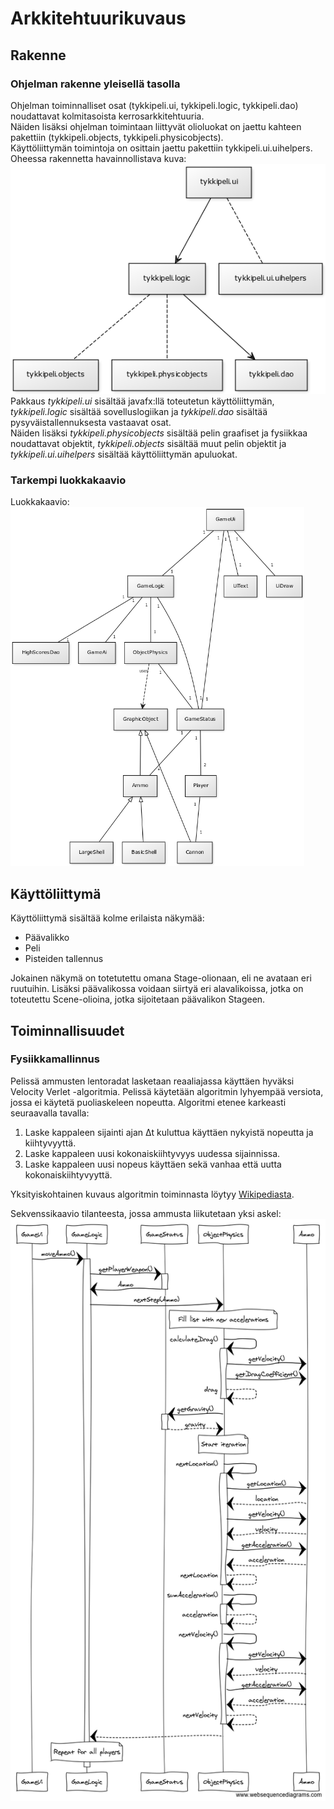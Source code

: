 # Arkkitehtuurikuvaus

## Rakenne
### Ohjelman rakenne yleisellä tasolla
Ohjelman toiminnalliset osat (tykkipeli.ui, tykkipeli.logic, tykkipeli.dao) noudattavat kolmitasoista kerrosarkkitehtuuria.\
Näiden lisäksi ohjelman toimintaan liittyvät olioluokat on jaettu kahteen pakettiin (tykkipeli.objects, tykkipeli.physicobjects).\
Käyttöliittymän toimintoja on osittain jaettu pakettiin tykkipeli.ui.uihelpers.\
Oheessa rakennetta havainnollistava kuva:\
<img src="https://github.com/oskarioskari/otm-harjoitustyo/blob/master/dokumentointi/kuvat/pakkausrakenne.png" width="521">
\
Pakkaus *tykkipeli.ui* sisältää javafx:llä toteutetun käyttöliittymän, *tykkipeli.logic* sisältää sovelluslogiikan ja *tykkipeli.dao* sisältää pysyväistallennuksesta vastaavat osat.\
Näiden lisäksi *tykkipeli.physicobjects* sisältää pelin graafiset ja fysiikkaa noudattavat objektit, *tykkipeli.objects* sisältää muut pelin objektit ja *tykkipeli.ui.uihelpers* sisältää käyttöliittymän apuluokat.

### Tarkempi luokkakaavio
Luokkakaavio:\
<img src="https://github.com/oskarioskari/otm-harjoitustyo/blob/master/dokumentointi/kuvat/UML-v1_0.png" width="470">

## Käyttöliittymä
Käyttöliittymä sisältää kolme erilaista näkymää:
* Päävalikko
* Peli
* Pisteiden tallennus

Jokainen näkymä on totetutettu omana Stage-olionaan, eli ne avataan eri ruutuihin. Lisäksi päävalikossa voidaan siirtyä eri alavalikoissa, jotka on toteutettu Scene-olioina, jotka sijoitetaan päävalikon Stageen.

## Toiminnallisuudet
### Fysiikkamallinnus
Pelissä ammusten lentoradat lasketaan reaaliajassa käyttäen hyväksi Velocity Verlet -algoritmia. Pelissä käytetään algoritmin lyhyempää versiota, jossa ei käytetä puoliaskeleen nopeutta.
Algoritmi etenee karkeasti seuraavalla tavalla:
1. Laske kappaleen sijainti ajan &#916;t kuluttua käyttäen nykyistä nopeutta ja kiihtyvyyttä.
2. Laske kappaleen uusi kokonaiskiihtyvyys uudessa sijainnissa.
3. Laske kappaleen uusi nopeus käyttäen sekä vanhaa että uutta kokonaiskiihtyvyyttä.

Yksityiskohtainen kuvaus algoritmin toiminnasta löytyy [Wikipediasta](https://en.wikipedia.org/wiki/Verlet_integration#Velocity_Verlet).

Sekvenssikaavio tilanteesta, jossa ammusta liikutetaan yksi askel:\
<img src="https://github.com/oskarioskari/otm-harjoitustyo/blob/master/dokumentointi/kuvat/sekvenssikaavio-moveAmmo_new.png" width="732">
